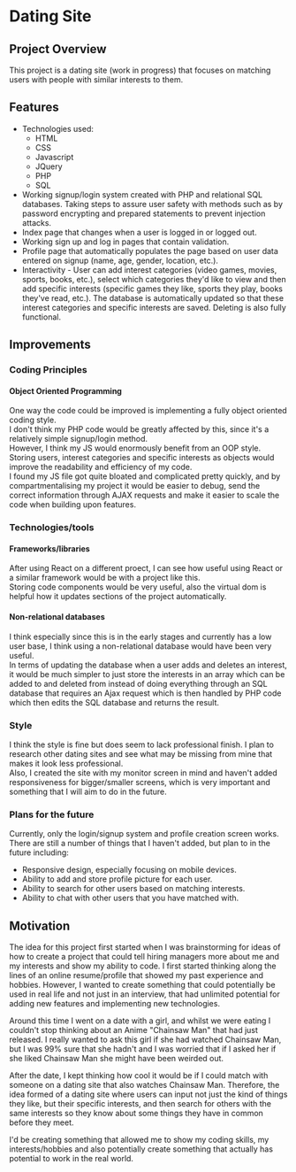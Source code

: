 # Dating Site

## Project Overview

This project is a dating site (work in progress) that focuses on matching users with people with similar interests to them.

## Features
- Technologies used: 
  - HTML 
  - CSS
  - Javascript
  - JQuery
  - PHP
  - SQL
- Working signup/login system created with PHP and relational SQL databases. Taking steps to assure user safety with methods such as by password encrypting and prepared statements to prevent injection attacks.
- Index page that changes when a user is logged in or logged out.
- Working sign up and log in pages that contain validation.
- Profile page that automatically populates the page based on user data entered on signup (name, age, gender, location, etc.).
- Interactivity - User can add interest categories (video games, movies, sports, books, etc.), select which categories they'd like to view and then add specific interests (specific games they like, sports they play, books they've read, etc.). The database is automatically updated so that these interest categories and specific interests are saved. Deleting is also fully functional.

## Improvements

### Coding Principles
#### Object Oriented Programming
One way the code could be improved is implementing a fully object oriented coding style. <br>
I don't think my PHP code would be greatly affected by this, since it's a relatively simple signup/login method.<br>
However, I think my JS would enormously benefit from an OOP style. Storing users, interest categories and specific interests as objects would improve the readability and efficiency of my code. <br>
I found my JS file got quite bloated and complicated pretty quickly, and by compartmentalising my project it would be easier to debug, send the correct information through AJAX requests and make it easier to scale the code when building upon features.

### Technologies/tools
#### Frameworks/libraries
After using React on a different proect, I can see how useful using React or a similar framework would be with a project like this. <br>
Storing code components would be very useful, also the virtual dom is helpful how it updates sections of the project automatically.

#### Non-relational databases
I think especially since this is in the early stages and currently has a low user base, I think using a non-relational database would have been very useful.<br>
In terms of updating the database when a user adds and deletes an interest, it would be much simpler to just store the interests in an array which can be added to and deleted from instead of doing everything through an SQL database that requires an Ajax request which is then handled by PHP code which then edits the SQL database and returns the result.


### Style
I think the style is fine but does seem to lack professional finish. I plan to research other dating sites and see what may be missing from mine that makes it look less professional.<br>
Also, I created the site with my monitor screen in mind and haven't added responsiveness for bigger/smaller screens, which is very important and something that I will aim to do in the future.

### Plans for the future
Currently, only the login/signup system and profile creation screen works. There are still a number of things that I haven't added, but plan to in the future including:
 - Responsive design, especially focusing on mobile devices.
 - Ability to add and store profile picture for each user.
 - Ability to search for other users based on matching interests.
 - Ability to chat with other users that you have matched with.

## Motivation
<p>
The idea for this project first started when I was brainstorming for ideas of how to create a project that could tell hiring managers more about me and my interests and show my ability to code.
I first started thinking along the lines of an online resume/profile that showed my past experience and hobbies. 
However, I wanted to create something that could potentially be used in real life and not just in an interview, that had unlimited potential for adding new features and implementing new technologies. 
</p> 
<p>
Around this time I went on a date with a girl, and whilst we were eating I couldn't stop thinking about an Anime "Chainsaw Man" that had just released. 
I really wanted to ask this girl if she had watched Chainsaw Man, but I was 99% sure that she hadn't and I was worried that if I asked her if she liked Chainsaw Man
she might have been weirded out. 
</p>
<p>
After the date, I kept thinking how cool it would be if I could match with someone on a dating site that also watches Chainsaw Man.
Therefore, the idea formed of a dating site where users can input not just the kind of things they like, but their specific interests, and then search for others with the same interests so they know about some things they have in common before they meet.
</p>
<p>
I'd be creating something that allowed me to show my coding skills, my interests/hobbies and also potentially create something that actually has potential to work in the real world.
</p>

